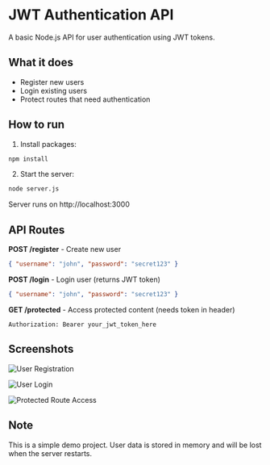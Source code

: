 # JWT Authentication API

A basic Node.js API for user authentication using JWT tokens.

## What it does
- Register new users
- Login existing users 
- Protect routes that need authentication

## How to run

1. Install packages:
```bash
npm install
```

2. Start the server:
```bash
node server.js
```

Server runs on http://localhost:3000

## API Routes

**POST /register** - Create new user
```json
{ "username": "john", "password": "secret123" }
```

**POST /login** - Login user (returns JWT token)
```json
{ "username": "john", "password": "secret123" }
```

**GET /protected** - Access protected content (needs token in header)
```
Authorization: Bearer your_jwt_token_here
```

## Screenshots

![User Registration](../Screenshots/REGISTER.png)

![User Login](../Screenshots/LOGIN.png)

![Protected Route Access](../Screenshots/GET.png)

## Note
This is a simple demo project. User data is stored in memory and will be lost when the server restarts.
